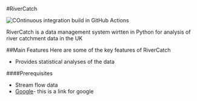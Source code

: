 #RiverCatch

![COntinuous integration build in GitHub Actions](https://github.com/RosieaHU/python-intermediate-rivercatchment/workflows/CI/badge.svg?branch=develop)

RiverCatch is a data management system wirtten in Python for analysis of river catchment data in the UK

##Main Features 
Here are some of the key features of RiverCatch 
 
- Provides statistical analyses of the data


####Prerequisites 

- Stream flow data 
- [Google](www.google.com)- this is a link for google 